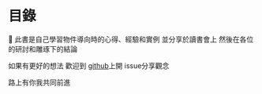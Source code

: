 # 目錄

  此書是自己學習物件導向時的心得、經驗和實例  並分享於讀書會上 然後在各位的研討和雕琢下的結論

如果有更好的想法 歡迎到 [github](https://github.com/YaoFengChen/reading_group)上開 issue分享觀念 

路上有你我共同前進

